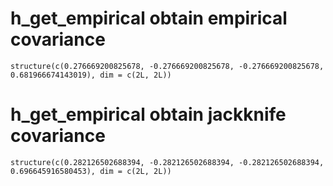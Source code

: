 # h_get_empirical obtain empirical covariance

    structure(c(0.276669200825678, -0.276669200825678, -0.276669200825678, 
    0.681966674143019), dim = c(2L, 2L))

# h_get_empirical obtain jackknife covariance

    structure(c(0.282126502688394, -0.282126502688394, -0.282126502688394, 
    0.696645916580453), dim = c(2L, 2L))

